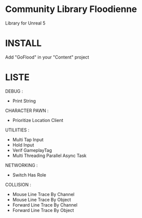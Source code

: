 # Community Library Floodienne
Library for Unreal 5

# INSTALL
Add "GoFlood" in your "Content" project

# LISTE

DEBUG :
- Print String


CHARACTER PAWN :
- Prioritize Location Client 


UTILIITIES :
- Multi Tap Input
- Hold Input
- Verif GameplayTag
- Multi Threading Parallel Async Task


NETWORKING :
- Switch Has Role


COLLISION :
- Mouse Line Trace By Channel
- Mouse Line Trace By Object
- Forward Line Trace By Channel
- Forward Line Trace By Object
